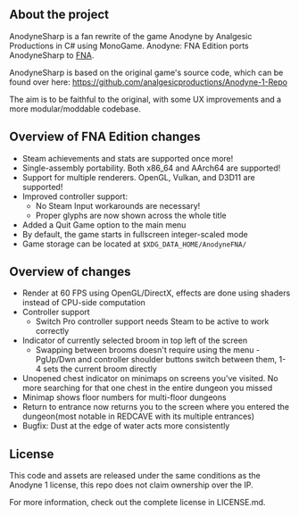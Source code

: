 About the project
-------------
AnodyneSharp is a fan rewrite of the game Anodyne by Analgesic Productions in C# using MonoGame. Anodyne: FNA Edition ports AnodyneSharp to [FNA](https://fna-xna.github.io/).

AnodyneSharp is based on the original game's source code, which can be found over here: https://github.com/analgesicproductions/Anodyne-1-Repo

The aim is to be faithful to the original, with some UX improvements and a more modular/moddable codebase.

Overview of FNA Edition changes
---------------
- Steam achievements and stats are supported once more!
- Single-assembly portability. Both x86_64 and AArch64 are supported!
- Support for multiple renderers. OpenGL, Vulkan, and D3D11 are supported!
- Improved controller support:
    - No Steam Input workarounds are necessary!
    - Proper glyphs are now shown across the whole title
- Added a Quit Game option to the main menu
- By default, the game starts in fullscreen integer-scaled mode
- Game storage can be located at `$XDG_DATA_HOME/AnodyneFNA/`

Overview of changes
---------------
 - Render at 60 FPS using OpenGL/DirectX, effects are done using shaders instead of CPU-side computation
 - Controller support
   - Switch Pro controller support needs Steam to be active to work correctly
 - Indicator of currently selected broom in top left of the screen
   - Swapping between brooms doesn't require using the menu - PgUp/Dwn and controller shoulder buttons switch between them, 1-4 sets the current broom directly
 - Unopened chest indicator on minimaps on screens you've visited. No more searching for that one chest in the entire dungeon you missed
 - Minimap shows floor numbers for multi-floor dungeons
 - Return to entrance now returns you to the screen where you entered the dungeon(most notable in REDCAVE with its multiple entrances)
 - Bugfix: Dust at the edge of water acts more consistently


License
----
This code and assets are released under the same conditions as the Anodyne 1 license, this repo does not claim ownership over the IP.

For more information, check out the complete license in LICENSE.md.
